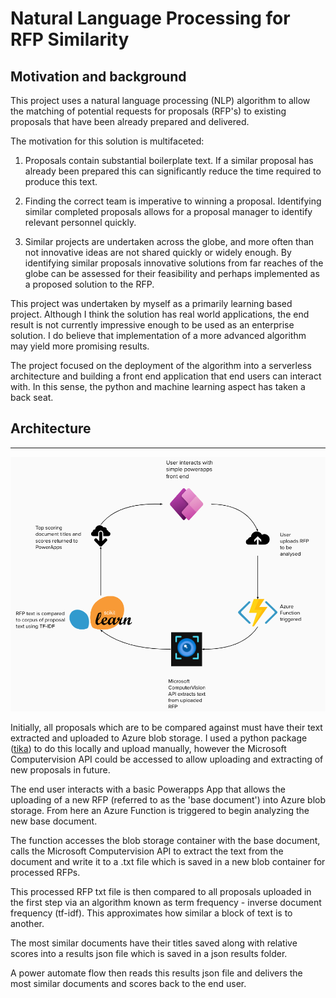 
# Natural Language Processing for RFP Similarity

## Motivation and background

This project uses a natural language processing (NLP) algorithm to allow the matching of potential requests for proposals (RFP's) to existing proposals that have been already prepared and delivered.

The motivation for this solution is multifaceted:

1) Proposals contain substantial boilerplate text. If a similar proposal has already been prepared this can significantly reduce the time required to produce this text.

2) Finding the correct team is imperative to winning a proposal. Identifying similar completed proposals allows for a proposal manager to identify relevant personnel quickly.

3) Similar projects are undertaken across the globe, and more often than not innovative ideas are not shared quickly or widely enough. By identifying similar proposals innovative solutions from far reaches of the globe can be assessed for their feasibility and perhaps implemented as a proposed solution to the RFP.


This project was undertaken by myself as a primarily learning based project. Although I think the solution has real world applications, the end result is not currently impressive enough to be used as an enterprise solution. I do believe that implementation of a more advanced algorithm may yield more promising results.

The project focused on the deployment of the algorithm into a serverless architecture and building a front end application that end users can interact with. In this sense, the python and machine learning aspect has taken a back seat.


## Architecture
***

![Rough Architecture flowchart](https://raw.githubusercontent.com/jmoro0408/RFP_NLP/main/Azure/HelperFuncs/Architecture.png?token=GHSAT0AAAAAABP4RZBH5RDN7PO3VMZAFSIMYPXDESQ)

Initially, all proposals which are to be compared against must have their text extracted and uploaded to Azure blob storage. I used a  python package ([tika](https://pypi.org/project/tika/)) to do this locally and upload manually, however the Microsoft Computervision API could be accessed to allow uploading and extracting of new proposals in future.

The end user interacts with a basic Powerapps App that allows the uploading of a new RFP (referred to as the 'base document') into Azure blob storage. From here an Azure Function is triggered to begin analyzing the new base document.

The function accesses the blob storage container with the base document, calls the Microsoft Computervision API to extract the text from the document and write it to a .txt file which is saved in a new blob container for processed RFPs.

This processed RFP txt file is then compared to all proposals uploaded in the first step via an algorithm known as term frequency - inverse document frequency (tf-idf). This approximates how similar a block of text is to another.

The most similar documents have their titles saved along with relative scores into a results json file which is saved in a json results folder.

A power automate flow then reads this results json file and delivers the most similar documents and scores back to the end user.





